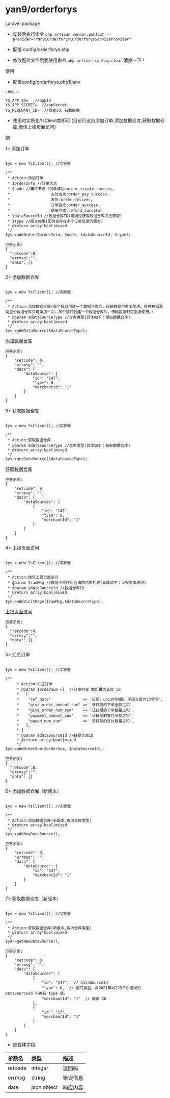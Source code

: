 # yan9/orderforys

Laravel package

- 安装后执行命令 `php artisan vendor:publish --provider="Yan9\Orderforys\OrderforysServiceProvider"`

- 配置 config/orderforys.php

- 修改配置文件后要使用命令 `php artisan config:clear` 清除一下！

使用

- 配置config/orderforys.php到env
~~~
.env :

YS_APP_ID=   //appId
YS_APP_SECRET=  //appSecret
YS_MERCHANT_ID=  //商家id，有数提供
~~~

- 使用时实例化YsClient类即可 (目前只支持添加订单,添加数据仓库,获取数据仓库,微信上报页面访问)

例：

1> 添加订单
~~~

$ys = new YsClient(); //实例化

/**
 * Action:添加订单
 * $orderInfo //订单信息
 * $node //事件节点（创单成功:order_create_success,
 *                  支付成功:order_pay_success,
 *                  发货:order_deliver,
 *                  订单完成:order_success,
 *                  退货完成:refund_success）
 * $dataSourceId //数据仓库ID(可通过获取数据仓库方法获取)
 * $type //版本类型(因为会存在多个订单信息的版本)
 * @return array|bool|mixed
 */
$ys->addOrder($orderInfo, $node, $dataSourceId, $type);

~~~
~~~
应答示例:
{
  "retcode":0,
  "errmsg":"",
  "data": {}
}
~~~

2> 添加数据仓库
~~~

$ys = new YsClient(); //实例化

/**
 * Action:添加数据仓库(每个接口创建一个数据仓库后，传输数据可重复使用。每种数据源类型的数据仓库只可添加一次。每个接口创建一个数据仓库后，传输数据时可重复使用。)
 * @param $dataSourceType //仓库类型(具体如下：添加数据仓库)
 * @return array|bool|mixed
 */
$ys->addDataSource($dataSourceType);

~~~
[添加数据仓库](https://mp.zhls.qq.com/youshu-docs/develop/interface/datawarehouse/data_source_add.html)
~~~
应答示例:
{
    "retcode": 0,
    "errmsg": "",
    "data": {
        "dataSource": {
            "id": "147",
            "type": 0,
            "merchantId": "1"
        }
    }
}
~~~

3> 获取数据仓库
~~~

$ys = new YsClient(); //实例化

/**
 * Action:获取数据仓库
 * @param $dataSourceType //仓库类型(具体如下：获取数据仓库)
 * @return array|bool|mixed  
 */
$ys->getDataSource($dataSourceType);

~~~
[获取数据仓库](https://mp.zhls.qq.com/youshu-docs/develop/interface/datawarehouse/data_source_get.html)
~~~
应答示例:
{
    "retcode": 0,
    "errmsg": "",
    "data": {
        "dataSources": [
            {
                "id": "147",
                "type": 0,
                "merchantId": "1"
            }
        ]
    }
}
~~~

4> 上报页面访问
~~~

$ys = new YsClient(); //实例化

/**
 * Action:微信上报页面访问
 * @param $rawMsg //微信小程序后台请求结果列表(具体如下：上报页面访问)
 * @param $dataSourceId //数据仓库ID
 * @return array|bool|mixed
 */
$ys->addVisitPage($rawMsg,$dataSourceType);

~~~
[上报页面访问](https://mp.zhls.qq.com/youshu-docs/develop/interface/wxapp/add_wxapp_page_visit.html)
~~~
应答示例:
{
  "retcode":0,
  "errmsg":"",
  "data": {}
}
~~~

5> 汇总订单
~~~

$ys = new YsClient(); //实例化

/**
     * Action:汇总订单
     * @param $orderSum =[  //订单列表 数组最大长度 50
     *   [
     *    "ref_date"              => '日期，unix时间戳，字段长度为13字节',
     *    "give_order_amount_sum" => '该日期的下单金额之和',
     *    "give_order_num_sum"    => '该日期的下单数量之和',
     *    "payment_amount_sum"    => '该日期的支付金额之和',
     *    "payed_num_sum"         => '该日期的支付数量之和',
     *   ],
     * ]
     * @param $dataSourceId //数据仓库ID
     * @return array|bool|mixed
     */
$ys->addOrderSum($orderSum, $dataSourceId);

~~~
~~~
应答示例:
{
  "retcode":0,
  "errmsg":"",
  "data": {}
}
~~~

6> 添加数据仓库（新版本）
~~~

$ys = new YsClient(); //实例化

/**
 * Action:添加数据仓库(新版本,取消仓库类型)
 * @return array|bool|mixed
 */
$ys->addNewDataSource();

~~~
~~~
应答示例:
{
    "retcode": 0,
    "errmsg": "",
    "data": {
        "dataSource": {
            "id": "147",
            "merchantId": "1"
        }
    }
}
~~~


7> 获取数据仓库（新版本）
~~~

$ys = new YsClient(); //实例化

/**
 * Action:获取数据仓库(新版本,取消仓库类型)
 * @return array|bool|mixed 
 */
$ys->getNewDataSource();

~~~
~~~
应答示例:
{
    "retcode": 0,
    "errmsg": "",
    "data": {
        "dataSources": [
            {
                "id": "147",  // dataSourceId
                "type": 0,  // 接口类型，自2021年4月29日后返回的 DataSourceId 不再有 type 值。
                "merchantId": "1"  // 商家 ID
            },
            {
                "id": "17",
                "merchantId": "1"
            }
        ]
    }
}
~~~



- 应答体字段

|  参数名  |   类型   |  描述  |
| :------ | :------ | :------  |
| retcode | integer |   返回码    |
| errmsg  | string  |   错误信息   |
| data    | json object |   响应内容  |
